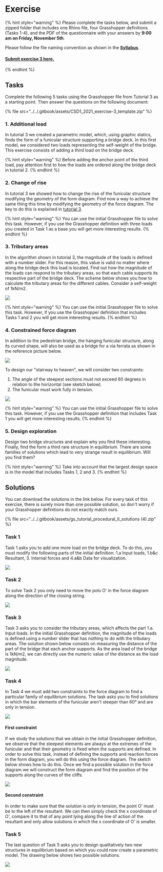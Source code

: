 # Exercise

{% hint style="warning" %}
Please complete the tasks below, and submit a zipped folder that includes one Rhino file, four Grasshopper definitions (Tasks 1-4), and the PDF of the questionnaire with your answers by **9:00 am on Friday, November 5th**.

Please follow the file naming convention as shown in the [**Syllabus**](../../syllabus.md#submissions).

#### [Submit exercise 3 here.](https://www.dropbox.com/request/QPlohOgdeTLfv4Vb2Gfa)
{% endhint %}

## Tasks

Complete the following 5 tasks using the Grasshopper file from Tutorial 3 as a starting point. Then answer the questions on the following document:

{% file src="../../.gitbook/assets/CSD1_2021_exercise-3_template.zip" %}

### 1. Additional load

In tutorial 3 we created a parametric model, which, using graphic statics, finds the form of a funicular structure supporting a bridge deck. In this first model, we considered two loads representing the self-weight of the bridge. This exercise consists of adding a third load on the bridge deck.

{% hint style="warning" %}
Before adding the anchor point of the third load, pay attention first to how the loads are ordered along the bridge deck in tutorial 2.
{% endhint %}

### 2. Change of rise

In tutorial 3 we showed how to change the rise of the funicular structure modifying the geometry of the form diagram. Find now a way to achieve the same thing this time by modifying the geometry of the force diagram. The key to do this is explained in [tutorial 3](tutorial-3.md#4.-changing-the-rise).

{% hint style="warning" %}
You can use the initial Grasshopper file to solve this task. However, if you use the Grasshopper definition with three loads you created in Task 1 as a base you will get more interesting results.
{% endhint %}

### 3. Tributary areas

In the algorithm shown in tutorial 3, the magnitude of the loads is defined with a number slider. For this reason, this value is valid no matter where along the bridge deck this load is located. Find out how the magnitude of the loads can respond to the tributary areas, so that each cable supports its respective part of the bridge deck. The scheme below shows you how to calculate the tributary areas for the different cables. Consider a self-weight of 1kN/m2.

![](../../.gitbook/assets/5.png)

{% hint style="warning" %}
You can use the initial Grasshopper file to solve this task. However, if you use the Grasshopper definition that includes Tasks 1 and 2 you will get more interesting results.
{% endhint %}

### 4. Constrained force diagram

In addition to the pedestrian bridge, the hanging funicular structure, along its curved shape, will also be used as a bridge for a via ferrata as shown in the reference picture below.

![](<../../.gitbook/assets/stairway to heaven.jpg>)

To design our "stairway to heaven", we will consider two constraints:

1. The angle of the steepest sections must not exceed 60 degrees in relation to the horizontal (see sketch below).
2. The funicular must work fully in tension.

![](../../.gitbook/assets/6.png)

{% hint style="warning" %}
You can use the initial Grasshopper file to solve this task. However, if you use the Grasshopper definition that includes Task 1 you will get more interesting results.
{% endhint %}

### 5. Design exploration

Design two bridge structures and explain why you find these interesting. Finally, find the form a third rare structure in equilibrium. There are some families of solutions which lead to very strange result in equilibrium. Will you find them?

{% hint style="warning" %}
Take into account that the largest design space is in the model that includes Tasks 1, 2 and 3.
{% endhint %}

## Solutions

You can download the solutions in the link below. For every task of this exercise, there is surely more than one possible solution, so don't worry if your Grasshopper definitions do not exactly match ours.

{% file src="../../.gitbook/assets/gs_tutorial_procedural_II_solutions (4).zip" %}

### Task 1

Task 1 asks you to add one more load on the bridge deck. To do this, you must modify the following parts of the initial definition: 1.a Input loads, 1.b\&c Resultant, 3. Internal forces and 4.a\&b Data for visualization.

![](<../../.gitbook/assets/1 (1).jpg>)

### Task 2

To solve Task 2 you only need to move the polo O' in the force diagram along the direction of the closing string.

![](<../../.gitbook/assets/2 (2).jpg>)

### Task 3

Task 3 asks you to consider the tributary areas, which affects the part 1.a. Input loads. In the initial Grasshopper definition, the magnitude of the loads is defined using a number slider that has nothing to do with the tributary areas. The solution shown below consists on measuring the distance of the part of the bridge that each anchor supports. As the area load of the bridge is 1kN/m2, we can directly use the numeric value of the distance as the load magnitude.

![](<../../.gitbook/assets/3 (2).jpg>)

### Task 4

In Task 4 we must add two constraints to the force diagram to find a particular family of equilibrium solutions. The task asks you to find solutions in which the bar elements of the funicular aren't steeper than 60° and are only in tension.

![](../../.gitbook/assets/4.jpg)

#### First constraint

If we study the solutions that we obtain in the initial Grasshopper definition, we observe that the steepest elements are always at the extremes of the funicular and that their geometry is fixed when the supports are defined. In order to solve this task, instead of defining the supports and reaction forces in the form diagram, you will do this using the force diagram. The sketch below shows how to do this. Once we find a possible solution in the force diagram we will construct the form diagram and find the position of the supports along the curves of the cliffs.

![](<../../.gitbook/assets/task4\_2 (4).png>)

#### Second constraint

In order to make sure that the solution is only in tension, the point O' must be to the left of the resultant. We can then simply check the x coordinate of O', compare it to that of any point lying along the line of action of the resultant and only allow solutions in which the x coordinate of O' is smaller.

### Task 5

The last question of Task 5 asks you to design qualitatively two new structures in equilibrium based on which you could now create a parametric model. The drawing below shows two possible solutions.

![](../../.gitbook/assets/task5\_3.png)
